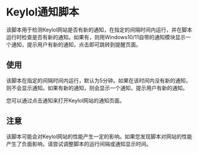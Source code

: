 # Keylol通知脚本

该脚本用于检测Keylol网站是否有新的通知，在指定的间隔时间内运行，并在脚本运行时检查是否有新的通知。如果有，则用Windows10/11自带的通知模块显示一个通知，提示用户有新的通知，点击即可跳转到提醒页面。

## 使用

该脚本在指定的间隔时间内运行，默认为5分钟。如果在该时间内没有新的通知，则不会显示通知。如果有新的通知，则会显示一个通知，提示用户有新的通知。

您可以通过点击通知来打开Keylol网站的通知页面。

## 注意

该脚本可能会对Keylol网站的性能产生一定的影响。如果您发现脚本对网站的性能产生了负面影响，请尝试调整脚本的运行间隔或通知显示时间。